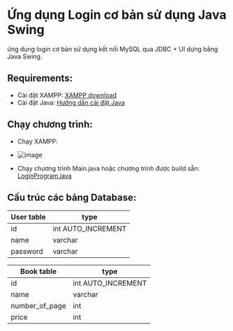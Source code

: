 # Ứng dụng Login cơ bản sử dụng Java Swing
ứng dụng login cơ bản sử dụng kết nối MySQL qua JDBC + UI dựng bằng Java Swing.

## Requirements:
- Cài đặt XAMPP: [XAMPP download]
- Cài đặt Java: [Hướng dẫn cài đặt Java]

## Chạy chương trình:
- Chạy XAMPP: 

- ![image](https://user-images.githubusercontent.com/92351087/221732514-444a8757-0459-483b-b7ca-8522dbfd00b0.png)

- Chạy chương trình Main.java hoặc chương trình được build sẵn: [LoginProgram.java]

## Cấu trúc các bảng Database:
| User table | type |
| ------ | ------ |
| id | int  AUTO_INCREMENT |
| name | varchar |
| password | varchar |

| Book table | type |
| ------ | ------ |
| id | int  AUTO_INCREMENT |
| name | varchar |
| number_of_page | int |
| price | int |







[LoginProgram.java]: <https://github.com/TVBinh19000399/JavaSwing/blob/main/builds/LoginProgram.jar>
[Hướng dẫn cài đặt Java]: <https://www.thegioididong.com/game-app/huong-dan-cach-cai-dat-jdk-tai-java-development-kit-mien-phi-1312971>
[XAMPP download]: <https://www.apachefriends.org/download.html>
